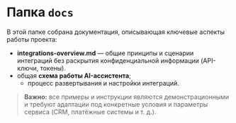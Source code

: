 # Папка `docs`

В этой папке собрана документация, описывающая ключевые аспекты работы проекта:

- **integrations-overview.md** — общие принципы и сценарии интеграций без раскрытия конфиденциальной информации (API-ключи, токены).
- общая **схема работы AI-ассистента**;
  - процесс развертывания и настройки интеграций.

> **Важно:** все примеры и инструкции являются демонстрационными и требуют адаптации под конкретные условия и параметры сервиса (CRM, платёжные системы и т. д.).
